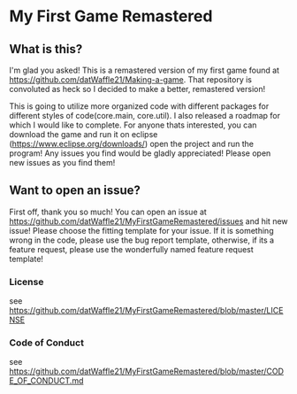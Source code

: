 # My First Game Remastered

## What is this?
I'm glad you asked! This is a remastered version of my first game found at https://github.com/datWaffle21/Making-a-game. That repository is convoluted as heck so I decided to make a better, remastered version!

This is going to utilize more organized code with different packages for different styles of code(core.main, core.util). I also released a roadmap for which I would like to complete. For anyone thats interested, you can download the game and run it on eclipse (https://www.eclipse.org/downloads/) open the project and run the program! Any issues you find would be gladly appreciated! Please open new issues as you find them!

## Want to open an issue?
First  off, thank you so much! You can open an issue at https://github.com/datWaffle21/MyFirstGameRemastered/issues and hit new issue! Please choose the fitting template for your issue. If it is something wrong in the code, please use the bug report template, otherwise, if its a feature request, please use the wonderfully named feature request template!


### License
see https://github.com/datWaffle21/MyFirstGameRemastered/blob/master/LICENSE

### Code of Conduct
see https://github.com/datWaffle21/MyFirstGameRemastered/blob/master/CODE_OF_CONDUCT.md

